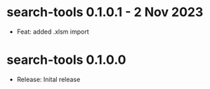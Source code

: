 # search-tools 0.1.0.1 - 2 Nov 2023
* Feat: added .xlsm import

# search-tools 0.1.0.0
* Release: Inital release
